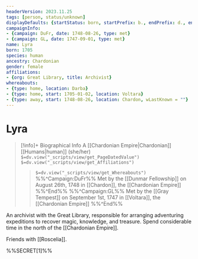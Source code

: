 ```yaml
---
headerVersion: 2023.11.25
tags: [person, status/unknown]
displayDefaults: {startStatus: born, startPrefix: b., endPrefix: d., endStatus: died}
campaignInfo:
- {campaign: DuFr, date: 1748-08-26, type: met}
- {campaign: GL, date: 1747-09-01, type: met}
name: Lyra
born: 1705
species: human
ancestry: Chardonian
gender: female
affiliations:
- {org: Great Library, title: Archivist}
whereabouts:
- {type: home, location: Darba}
- {type: home, start: 1705-01-02, location: Voltara}
- {type: away, start: 1748-08-26, location: Chardon, wLastKnown = ""}
---
```

# Lyra
>[!info]+ Biographical Info
> A [[Chardonian Empire|Chardonian]] [[Humans|human]] (she/her)
> `$=dv.view("_scripts/view/get_PageDatedValue")`
> `$=dv.view("_scripts/view/get_Affiliations")`
>> `$=dv.view("_scripts/view/get_Whereabouts")`
>> %%^Campaign:DuFr%% Met by the [[Dunmar Fellowship]] on August 26th, 1748 in [[Chardon]], the [[Chardonian Empire]] %%^End%%
>> %%^Campaign:GL%% Met by the [[Gray Tempest]] on September 1st, 1747 in [[Voltara]], the [[Chardonian Empire]] %%^End%%

An archivist with the Great Library, responsible for arranging adventuring expeditions to recover magic, knowledge, and treasure. Spend considerable time in the north of the [[Chardonian Empire]].

Friends with [[Roscelia]].

%%SECRET[1]%%